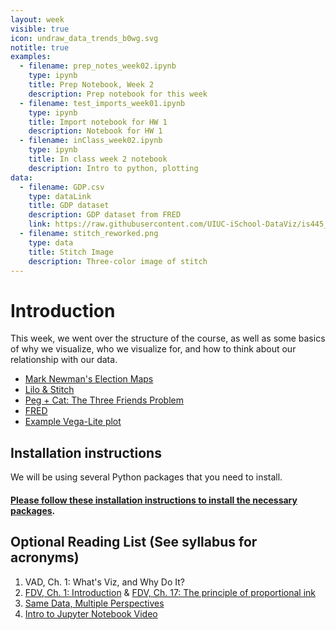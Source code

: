 ```yaml
---
layout: week
visible: true
icon: undraw_data_trends_b0wg.svg
notitle: true
examples:
  - filename: prep_notes_week02.ipynb
    type: ipynb
    title: Prep Notebook, Week 2
    description: Prep notebook for this week
  - filename: test_imports_week01.ipynb
    type: ipynb
    title: Import notebook for HW 1
    description: Notebook for HW 1
  - filename: inClass_week02.ipynb
    type: ipynb
    title: In class week 2 notebook
    description: Intro to python, plotting
data:
  - filename: GDP.csv
    type: dataLink
    title: GDP dataset
    description: GDP dataset from FRED
    link: https://raw.githubusercontent.com/UIUC-iSchool-DataViz/is445_bcubcg_fall2022/main/data/GDP.csv
  - filename: stitch_reworked.png
    type: data
    title: Stitch Image
    description: Three-color image of stitch
---
```


# Introduction

This week, we went over the structure of the course, as well as some basics of
why we visualize, who we visualize for, and how to think about our relationship
with our data.

 * [Mark Newman's Election Maps](http://www-personal.umich.edu/~mejn/election/2008/)
 * [Lilo & Stitch](https://www.netflix.com/title/60022989)
 * [Peg + Cat: The Three Friends Problem](http://www.pbs.org/parents/peg/episode-119-the-big-dog-problem-the-three-friends-problem/)
 * [FRED](https://fred.stlouisfed.org)
 * [Example Vega-Lite plot](https://vega.github.io/editor/#/gist/vega-lite/matthewturk/e3808b4172b7f80141788b45236831ca/dc65ec026c5cedc267a2da47d6fa4268d2b18bcb/movies-hconcat.json)

<!-- ## Downloads

 * <a href="data/GDP.csv" download>FRED GDP.csv file</a>
 * <a href="https://uiuc-ischool-dataviz.github.io/spring2019online/week01/images/stitch_reworked.png" download>Reworked Stitch Image</a> -->
 
## Installation instructions

We will be using several Python packages that you need to install.  

#### [Please follow these installation instructions to install the necessary packages](installation_instructions).

## Optional Reading List (See syllabus for acronyms)

 1. VAD, Ch. 1: What's Viz, and Why Do It? 
 2. <a href="https://serialmentor.com/dataviz/introduction.html">FDV, Ch. 1: Introduction</a> & <a href="https://serialmentor.com/dataviz/proportional-ink.html">FDV, Ch. 17: The principle of proportional ink</a> 
 3. <a href="https://medium.com/multiple-views-visualization-research-explained/same-data-multiple-perspectives-curse-of-knowledge-in-visual-data-communication-d827c381f936">Same Data, Multiple Perspectives</a> 
 4. [Intro to Jupyter Notebook Video](https://www.youtube.com/watch?v=3C9E2yPBw7s)
